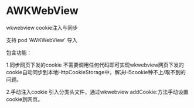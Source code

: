 # AWKWebView
wkwebview cookie注入与同步

支持 pod 'AWKWebView' 导入

包含功能：

1.同步网页下发的cookie
不需要调用任何代码即可实现wkwebview网页下发的cookie自动同步到本地HttpCookieStorage中，解决H5cookie种不上/取不到的问题。

2.手动注入cookie
引入分类头文件，通过wkwebview addCookie:方法手动设置cookie到网页。
